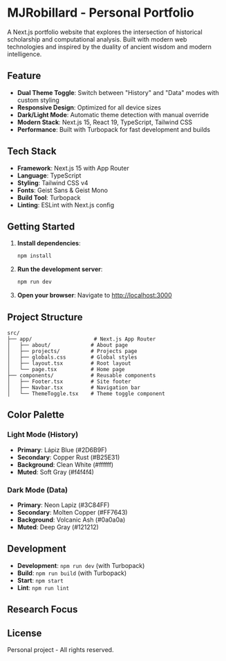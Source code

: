 # MJRobillard - Personal Portfolio

A Next.js portfolio website that explores the intersection of historical scholarship and computational analysis. Built with modern web technologies and inspired by the duality of ancient wisdom and modern intelligence.


## Feature

- **Dual Theme Toggle**: Switch between "History" and "Data" modes with custom styling
- **Responsive Design**: Optimized for all device sizes
- **Dark/Light Mode**: Automatic theme detection with manual override
- **Modern Stack**: Next.js 15, React 19, TypeScript, Tailwind CSS
- **Performance**: Built with Turbopack for fast development and builds

## Tech Stack

- **Framework**: Next.js 15 with App Router
- **Language**: TypeScript
- **Styling**: Tailwind CSS v4
- **Fonts**: Geist Sans & Geist Mono
- **Build Tool**: Turbopack
- **Linting**: ESLint with Next.js config

## Getting Started

1. **Install dependencies**:
   ```bash
   npm install
   ```

2. **Run the development server**:
   ```bash
   npm run dev
   ```

3. **Open your browser**:
   Navigate to [http://localhost:3000](http://localhost:3000)

## Project Structure

```
src/
├── app/                    # Next.js App Router
│   ├── about/             # About page
│   ├── projects/          # Projects page
│   ├── globals.css        # Global styles
│   ├── layout.tsx         # Root layout
│   └── page.tsx           # Home page
├── components/            # Reusable components
│   ├── Footer.tsx         # Site footer
│   ├── Navbar.tsx         # Navigation bar
│   └── ThemeToggle.tsx    # Theme toggle component
```

## Color Palette

### Light Mode (History)
- **Primary**: Lápiz Blue (#2D6B9F)
- **Secondary**: Copper Rust (#B25E31)
- **Background**: Clean White (#ffffff)
- **Muted**: Soft Gray (#f4f4f4)

### Dark Mode (Data)
- **Primary**: Neon Lapiz (#3C84FF)
- **Secondary**: Molten Copper (#FF7643)
- **Background**: Volcanic Ash (#0a0a0a)
- **Muted**: Deep Gray (#121212)

## Development

- **Development**: `npm run dev` (with Turbopack)
- **Build**: `npm run build` (with Turbopack)
- **Start**: `npm start`
- **Lint**: `npm run lint`

## Research Focus

## License

Personal project - All rights reserved.
